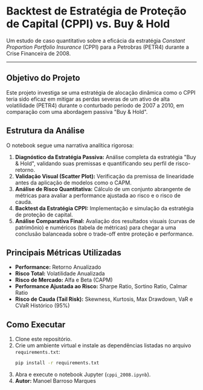 # Backtest de Estratégia de Proteção de Capital (CPPI) vs. Buy & Hold

Um estudo de caso quantitativo sobre a eficácia da estratégia *Constant Proportion Portfolio Insurance* (CPPI) para a Petrobras (PETR4) durante a Crise Financeira de 2008.

---

## Objetivo do Projeto

Este projeto investiga se uma estratégia de alocação dinâmica como o CPPI teria sido eficaz em mitigar as perdas severas de um ativo de alta volatilidade (PETR4) durante o conturbado período de 2007 a 2010, em comparação com uma abordagem passiva "Buy & Hold".

## Estrutura da Análise

O notebook segue uma narrativa analítica rigorosa:

1.  **Diagnóstico da Estratégia Passiva:** Análise completa da estratégia "Buy & Hold", validando suas premissas e quantificando seu perfil de risco-retorno.
2.  **Validação Visual (Scatter Plot):** Verificação da premissa de linearidade antes da aplicação de modelos como o CAPM.
3.  **Análise de Risco Quantitativa:** Cálculo de um conjunto abrangente de métricas para avaliar a performance ajustada ao risco e o risco de cauda.
4.  **Backtest da Estratégia CPPI:** Implementação e simulação da estratégia de proteção de capital.
5.  **Análise Comparativa Final:** Avaliação dos resultados visuais (curvas de patrimônio) e numéricos (tabela de métricas) para chegar a uma conclusão balanceada sobre o trade-off entre proteção e performance.

## Principais Métricas Utilizadas

* **Performance:** Retorno Anualizado
* **Risco Total:** Volatilidade Anualizada
* **Risco de Mercado:** Alfa e Beta (CAPM)
* **Performance Ajustada ao Risco:** Sharpe Ratio, Sortino Ratio, Calmar Ratio
* **Risco de Cauda (Tail Risk):** Skewness, Kurtosis, Max Drawdown, VaR e CVaR Histórico (95%)

## Como Executar

1.  Clone este repositório.
2.  Crie um ambiente virtual e instale as dependências listadas no arquivo `requirements.txt`:
    ```bash
    pip install -r requirements.txt
    ```
3.  Abra e execute o notebook Jupyter (`cppi_2008.ipynb`).
4. **Autor:** Manoel Barroso Marques
